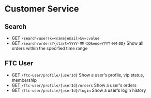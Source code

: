 # Customer Service

## Search

* GET `/search/user?k=<name|email>&v=:value`
* GET `/search/orders?{start=YYYY-MM-DD&end=YYYY-MM-DD}` Show all orders within the specified time range

## FTC User

* GET `/ftc-user/profile/{userId}` Show a user's profile, vip status, membership
* GET `/ftc-user/profile/{userId}/orders` Show a user's orders
* GET `/ftc-user/profile/{userId}/login` Show a user's login history
